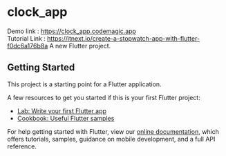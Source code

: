# clock_app

Demo link : https://clock_app.codemagic.app
<br/>
Tutorial Link : https://itnext.io/create-a-stopwatch-app-with-flutter-f0dc6a176b8a
A new Flutter project.

## Getting Started

This project is a starting point for a Flutter application.

A few resources to get you started if this is your first Flutter project:

- [Lab: Write your first Flutter app](https://flutter.dev/docs/get-started/codelab)
- [Cookbook: Useful Flutter samples](https://flutter.dev/docs/cookbook)

For help getting started with Flutter, view our
[online documentation](https://flutter.dev/docs), which offers tutorials,
samples, guidance on mobile development, and a full API reference.
